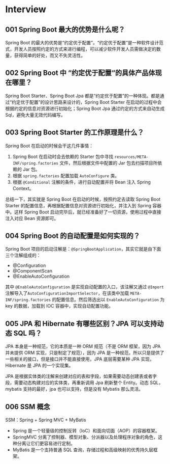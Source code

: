 # Interview

## 001 Spring Boot 最大的优势是什么呢？

Spring Boot 的最大的优势是“约定优于配置”。“约定优于配置”是一种软件设计范式，开发人员按照约定的方式来进行编程，可以减少软件开发人员需做决定的数量，获得简单的好处，而又不失灵活性。

## 002 Spring Boot 中 “约定优于配置“的具体产品体现在哪里？

Spring Boot Starter、Spring Boot Jpa 都是“约定优于配置”的一种体现。都是通过“约定优于配置”的设计思路来设计的，Spring Boot Starter 在启动的过程中会根据约定的信息对资源进行初始化；Spring Boot Jpa 通过约定的方式来自动生成 Sql，避免大量无效代码编写。

## 003 Spring Boot Starter 的工作原理是什么？

Spring Boot 在启动的时候会干这几件事情：

1. Spring Boot 在启动时会去依赖的 Starter 包中寻找 `resources/META-INF/spring.factories` 文件，然后根据文件中配置的 Jar 包去扫描项目所依赖的 Jar 包。
2. 根据 `spring.factories` 配置加载 `AutoConfigure` 类。
3. 根据 `@Conditional` 注解的条件，进行自动配置并将 Bean 注入 Spring Context。

总结一下，其实就是 Spring Boot 在启动的时候，按照约定去读取 Spring Boot Starter 的配置信息，再根据配置信息对资源进行初始化，并注入到 Spring 容器中。这样 Spring Boot 启动完毕后，就已经准备好了一切资源，使用过程中直接注入对应 Bean 资源即可。

## 004 Spring Boot 的自动配置是如何实现的？

Spring Boot 项目的启动注解是：`@SpringBootApplication`，其实它就是由下面三个注解组成的：

- @Configuration
- @ComponentScan
- @EnableAutoConfiguration

其中 `@EnableAutoConfiguration` 是实现自动配置的入口，该注解又通过 `@Import` 注解导入了`AutoConfigurationImportSelector`，在该类中加载 `META-INF/spring.factories` 的配置信息。然后筛选出以 `EnableAutoConfiguration` 为 key 的数据，加载到 IOC 容器中，实现自动配置功能。

## 005 JPA 和 Hibernate 有哪些区别？JPA 可以支持动态 SQL 吗？

JPA 本身是一种规范，它的本质是一种 ORM 规范（不是 ORM 框架，因为 JPA 并未提供 ORM 实现，只是制定了规范），因为 JPA 是一种规范，所以只是提供了一些相关的接口，但是接口并不能直接使用，JPA 底层需要某种 JPA 实现，Hibernate 是 JPA 的一个实现集。

JPA 是根据实体类的注解来创建对应的表和字段，如果需要动态创建表或者字段，需要动态构建对应的实体类，再重新调用 Jpa 刷新整个 Entity。动态 SQL，mybatis 支持的最好，jpa 也可以支持，但是没有 Mybatis 那么灵活。

## 006 SSM 概念

SSM：Spring + Spring MVC + MyBatis

- Spring 是一个轻量级的控制反转（IoC）和面向切面（AOP）的容器框架。
- SpringMVC 分离了控制器、模型对象、分派器以及处理程序对象的角色，这种分离让它们更容易进行定制。
- MyBatis 是一个支持普通 SQL 查询，存储过程和高级映射的优秀持久层框架。
